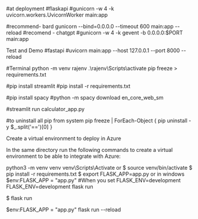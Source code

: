 #at deployment 
#flaskapi
#gunicorn -w 4 -k uvicorn.workers.UvicornWorker main:app

#recommend- bard
gunicorn --bind=0.0.0.0 --timeout 600 main:app --reload
#recomend - chatgpt
#gunicorn -w 4 -k gevent -b 0.0.0.0:$PORT main:app


Test and Demo
#fastapi
#uvicorn main:app --host 127.0.0.1 --port 8000 --reload

#Terminal
python -m venv rajenv
.\rajenv\Scripts\activate
pip freeze > requirements.txt

#pip install streamlit
#pip install -r requirements.txt

#pip install spacy
#python -m spacy download en_core_web_sm


#streamlit run calculator_app.py

#to uninstall all pip from system
pip freeze | ForEach-Object { pip uninstall -y $_.split('==')[0] }

Create a virtual environment to deploy in Azure

In the same directory run the following commands to create a virtual environment to be able to integrate with Azure:

python3 -m venv venv
venv\Scripts\Activate or
$ source venv/bin/activate
$ pip install -r requirements.txt
$ export FLASK_APP=app.py   or in windows $env:FLASK_APP = "app.py"
#When you set FLASK_ENV=development
FLASK_ENV=development flask run

$ flask run

$env:FLASK_APP = "app.py"
flask run --reload